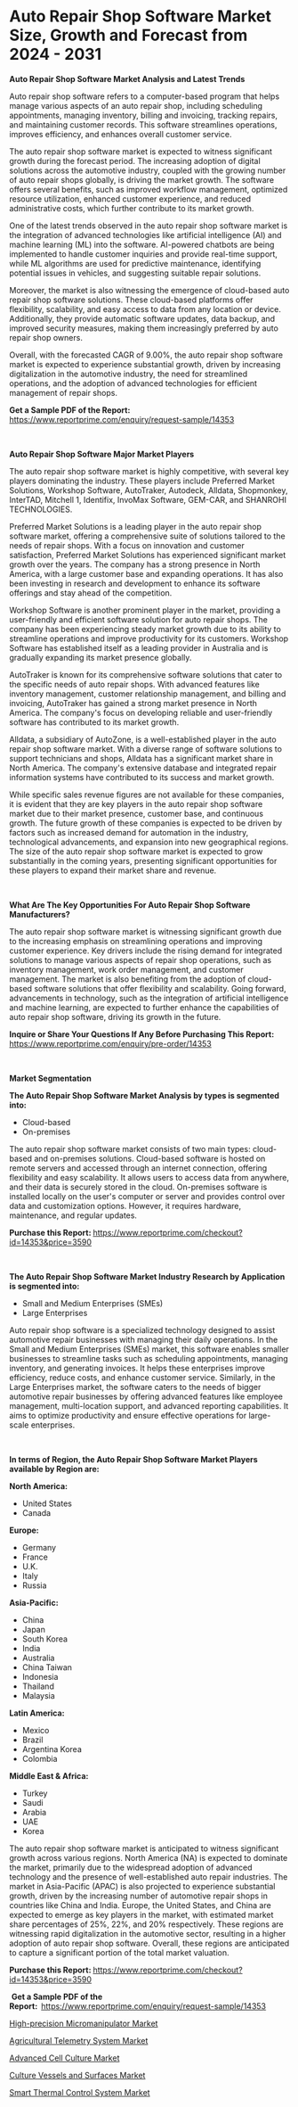 <p><h1>Auto Repair Shop Software Market Size, Growth and Forecast from 2024 - 2031</h1></p><p><strong>Auto Repair Shop Software Market Analysis and Latest Trends</strong></p>
<p><p>Auto repair shop software refers to a computer-based program that helps manage various aspects of an auto repair shop, including scheduling appointments, managing inventory, billing and invoicing, tracking repairs, and maintaining customer records. This software streamlines operations, improves efficiency, and enhances overall customer service.</p><p>The auto repair shop software market is expected to witness significant growth during the forecast period. The increasing adoption of digital solutions across the automotive industry, coupled with the growing number of auto repair shops globally, is driving the market growth. The software offers several benefits, such as improved workflow management, optimized resource utilization, enhanced customer experience, and reduced administrative costs, which further contribute to its market growth.</p><p>One of the latest trends observed in the auto repair shop software market is the integration of advanced technologies like artificial intelligence (AI) and machine learning (ML) into the software. AI-powered chatbots are being implemented to handle customer inquiries and provide real-time support, while ML algorithms are used for predictive maintenance, identifying potential issues in vehicles, and suggesting suitable repair solutions.</p><p>Moreover, the market is also witnessing the emergence of cloud-based auto repair shop software solutions. These cloud-based platforms offer flexibility, scalability, and easy access to data from any location or device. Additionally, they provide automatic software updates, data backup, and improved security measures, making them increasingly preferred by auto repair shop owners.</p><p>Overall, with the forecasted CAGR of 9.00%, the auto repair shop software market is expected to experience substantial growth, driven by increasing digitalization in the automotive industry, the need for streamlined operations, and the adoption of advanced technologies for efficient management of repair shops.</p></p>
<p><strong>Get a Sample PDF of the Report:&nbsp;</strong> <a href="https://www.reportprime.com/enquiry/request-sample/14353">https://www.reportprime.com/enquiry/request-sample/14353</a></p>
<p>&nbsp;</p>
<p><strong>Auto Repair Shop Software Major Market Players</strong></p>
<p><p>The auto repair shop software market is highly competitive, with several key players dominating the industry. These players include Preferred Market Solutions, Workshop Software, AutoTraker, Autodeck, Alldata, Shopmonkey, InterTAD, Mitchell 1, Identifix, InvoMax Software, GEM-CAR, and SHANROHI TECHNOLOGIES.</p><p>Preferred Market Solutions is a leading player in the auto repair shop software market, offering a comprehensive suite of solutions tailored to the needs of repair shops. With a focus on innovation and customer satisfaction, Preferred Market Solutions has experienced significant market growth over the years. The company has a strong presence in North America, with a large customer base and expanding operations. It has also been investing in research and development to enhance its software offerings and stay ahead of the competition.</p><p>Workshop Software is another prominent player in the market, providing a user-friendly and efficient software solution for auto repair shops. The company has been experiencing steady market growth due to its ability to streamline operations and improve productivity for its customers. Workshop Software has established itself as a leading provider in Australia and is gradually expanding its market presence globally.</p><p>AutoTraker is known for its comprehensive software solutions that cater to the specific needs of auto repair shops. With advanced features like inventory management, customer relationship management, and billing and invoicing, AutoTraker has gained a strong market presence in North America. The company's focus on developing reliable and user-friendly software has contributed to its market growth.</p><p>Alldata, a subsidiary of AutoZone, is a well-established player in the auto repair shop software market. With a diverse range of software solutions to support technicians and shops, Alldata has a significant market share in North America. The company's extensive database and integrated repair information systems have contributed to its success and market growth.</p><p>While specific sales revenue figures are not available for these companies, it is evident that they are key players in the auto repair shop software market due to their market presence, customer base, and continuous growth. The future growth of these companies is expected to be driven by factors such as increased demand for automation in the industry, technological advancements, and expansion into new geographical regions. The size of the auto repair shop software market is expected to grow substantially in the coming years, presenting significant opportunities for these players to expand their market share and revenue.</p></p>
<p>&nbsp;</p>
<p><strong>What Are The Key Opportunities For Auto Repair Shop Software Manufacturers?</strong></p>
<p><p>The auto repair shop software market is witnessing significant growth due to the increasing emphasis on streamlining operations and improving customer experience. Key drivers include the rising demand for integrated solutions to manage various aspects of repair shop operations, such as inventory management, work order management, and customer management. The market is also benefiting from the adoption of cloud-based software solutions that offer flexibility and scalability. Going forward, advancements in technology, such as the integration of artificial intelligence and machine learning, are expected to further enhance the capabilities of auto repair shop software, driving its growth in the future.</p></p>
<p><strong>Inquire or Share Your Questions If Any Before Purchasing This Report:</strong> <a href="https://www.reportprime.com/enquiry/pre-order/14353">https://www.reportprime.com/enquiry/pre-order/14353</a></p>
<p>&nbsp;</p>
<p><strong>Market Segmentation</strong></p>
<p><strong>The Auto Repair Shop Software Market Analysis by types is segmented into:</strong></p>
<p><ul><li>Cloud-based</li><li>On-premises</li></ul></p>
<p><p>The auto repair shop software market consists of two main types: cloud-based and on-premises solutions. Cloud-based software is hosted on remote servers and accessed through an internet connection, offering flexibility and easy scalability. It allows users to access data from anywhere, and their data is securely stored in the cloud. On-premises software is installed locally on the user's computer or server and provides control over data and customization options. However, it requires hardware, maintenance, and regular updates.</p></p>
<p><strong>Purchase this Report:&nbsp;</strong><a href="https://www.reportprime.com/checkout?id=14353&price=3590">https://www.reportprime.com/checkout?id=14353&price=3590</a></p>
<p>&nbsp;</p>
<p><strong>The Auto Repair Shop Software Market Industry Research by Application is segmented into:</strong></p>
<p><ul><li>Small and Medium Enterprises (SMEs)</li><li>Large Enterprises</li></ul></p>
<p><p>Auto repair shop software is a specialized technology designed to assist automotive repair businesses with managing their daily operations. In the Small and Medium Enterprises (SMEs) market, this software enables smaller businesses to streamline tasks such as scheduling appointments, managing inventory, and generating invoices. It helps these enterprises improve efficiency, reduce costs, and enhance customer service. Similarly, in the Large Enterprises market, the software caters to the needs of bigger automotive repair businesses by offering advanced features like employee management, multi-location support, and advanced reporting capabilities. It aims to optimize productivity and ensure effective operations for large-scale enterprises.</p></p>
<p>&nbsp;</p>
<p><strong>In terms of Region, the Auto Repair Shop Software Market Players available by Region are:</strong></p>
<p>
    <p> <strong> North America: </strong>
        <ul>
            <li>United States</li>
            <li>Canada</li>
        </ul>
        </p> 
    <p> <strong> Europe: </strong>
        <ul>
            <li>Germany</li>
            <li>France</li>
            <li>U.K.</li>
            <li>Italy</li>
            <li>Russia</li>
        </ul>
        </p> 
    <p> <strong> Asia-Pacific: </strong>
        <ul>
            <li>China</li>
            <li>Japan</li>
            <li>South Korea</li>
            <li>India</li>
            <li>Australia</li>
            <li>China Taiwan</li>
            <li>Indonesia</li>
            <li>Thailand</li>
            <li>Malaysia</li>
        </ul>
        </p> 
    <p> <strong> Latin America: </strong>
        <ul>
            <li>Mexico</li>
            <li>Brazil</li>
            <li>Argentina Korea</li>
            <li>Colombia</li>
        </ul>
        </p> 
    <p> <strong> Middle East & Africa: </strong>
        <ul>
            <li>Turkey</li>
            <li>Saudi</li>
            <li>Arabia</li>
            <li>UAE</li>
            <li>Korea</li>
        </ul>
    </p>
    </p>
<p><p>The auto repair shop software market is anticipated to witness significant growth across various regions. North America (NA) is expected to dominate the market, primarily due to the widespread adoption of advanced technology and the presence of well-established auto repair industries. The market in Asia-Pacific (APAC) is also projected to experience substantial growth, driven by the increasing number of automotive repair shops in countries like China and India. Europe, the United States, and China are expected to emerge as key players in the market, with estimated market share percentages of 25%, 22%, and 20% respectively. These regions are witnessing rapid digitalization in the automotive sector, resulting in a higher adoption of auto repair shop software. Overall, these regions are anticipated to capture a significant portion of the total market valuation.</p></p>
<p><strong>Purchase this Report: </strong><a href="https://www.reportprime.com/checkout?id=14353&price=3590">https://www.reportprime.com/checkout?id=14353&price=3590</a></p>
<p>&nbsp;<strong>Get a Sample PDF of the Report:&nbsp;&nbsp;</strong><a href="https://www.reportprime.com/enquiry/request-sample/14353">https://www.reportprime.com/enquiry/request-sample/14353</a></p>
<p><strong></strong></p>
<p><p><a href="https://medium.com/@joseramirez66655/high-precision-micromanipulator-market-trends-forecast-and-competitive-analysis-to-2030-80fcda640b54">High-precision Micromanipulator Market</a></p><p><a href="https://medium.com/@joseramirez66655/analyzing-agricultural-telemetry-system-market-global-industry-perspective-and-forecast-2023-to-3ca7aeb83717">Agricultural Telemetry System Market</a></p><p><a href="https://www.linkedin.com/pulse/advanced-cell-culture-market-size-evaluating-its-trends-growth-3m3ze?trackingId=t4DJY8svSUC1OidUz4vf4g%3D%3D">Advanced Cell Culture Market</a></p><p><a href="https://www.linkedin.com/pulse/culture-vessels-surfaces-market-offers-provide-insightful-kw24e?trackingId=PxRa23tyRoOcmJCcXHooAQ%3D%3D">Culture Vessels and Surfaces Market</a></p><p><a href="https://www.linkedin.com/pulse/smart-thermal-control-system-market-furnish-information-size-ahase?trackingId=Ks209HI%2FTB%2B8QdyUBklKkw%3D%3D">Smart Thermal Control System Market</a></p></p>